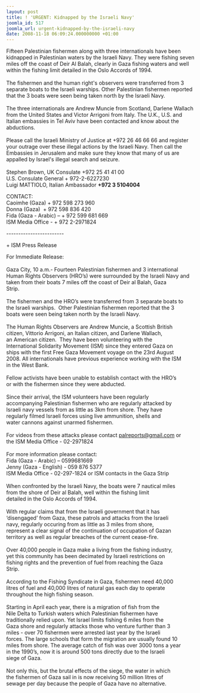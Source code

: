 ```yaml
---
layout: post
title: ! 'URGENT: Kidnapped by the Israeli Navy'
joomla_id: 517
joomla_url: urgent-kidnapped-by-the-israeli-navy
date: 2008-11-18 06:09:24.000000000 +01:00
---
```

<p>Fifteen Palestinian fishermen along with three internationals have been  kidnapped in Palestinian waters by the Israeli Navy. They were fishing seven  miles off the coast of Deir Al Balah, clearly in Gaza fishing waters and well  within the fishing limit detailed in the Oslo Accords of 1994.<br /><br />The  fishermen and the human right's observers were transferred from 3 separate boats  to the Israeli warships. Other Palestinian fishermen reported that the 3 boats  were seen being taken north by the Israeli Navy.<br /><br />The three internationals  are Andrew Muncie from Scotland, Darlene Wallach from the United States and  Victor Arrigoni from Italy. The U.K., U.S. and Italian embassies in Tel Aviv  have been contacted and know about the abductions.<br /><br />Please call the  Israeli Ministry of Justice at +972 26 46 66 66 and register your outrage over  these illegal actions by the Israeli Navy. Then call the Embassies in Jerusalem  and make sure they know that many of us are appalled by Israel's illegal search  and seizure.<br /><br />Stephen Brown, UK Consulate +972 25 41 41 00 <br />U.S.  Consulate General <span class="globalContentBody">+ 972-2-6227230  <br /></span>Luigi MATTIOLO, Italian Ambassador  <strong>+972&nbsp;3&nbsp;5104004</strong></p><p>CONTACT: <br /> Caoimhe (Gaza) + 972 598 273 960<br />Donna (Gaza)&nbsp; + 972 598 836 420  <br />Fida (Gaza - Arabic) &ndash; + 972 599 681 669<br />ISM Media Office - + 972  2-2971824</p><p>------------------------</p><p>+ ISM Press Release</p><p>For Immediate Release:<br /><br />Gaza City, 10 a.m.- Fourteen Palestinian fishermen  and 3 international<br />Human Rights Observers (HRO&rsquo;s) were surrounded by the  Israeli Navy and<br />taken from their boats 7 miles off the coast of Deir al  Balah, Gaza<br />Strip.<br /><br />The fishermen and the HRO&rsquo;s were transferred from 3  separate boats to<br />the Israeli warships.&nbsp; Other Palestinian fishermen reported  that the 3<br />boats were seen being taken north by the Israeli Navy.<br /><br />The  Human Rights Observers are Andrew Muncie, a Scottish British<br />citizen,  Vittorio Arrigoni, an Italian citizen, and Darlene Wallach,<br />an American  citizen.&nbsp; They have been volunteering with the<br />International Solidarity  Movement (ISM) since they entered Gaza on<br />ships with the first Free Gaza  Movement voyage on the 23rd August<br />2008. All internationals have previous  experience working with the ISM<br />in the West Bank.<br /><br />Fellow activists  have been unable to establish contact with the HRO&rsquo;s<br />or with the fishermen  since they were abducted.<br /><br />Since their arrival, the ISM volunteers have  been regularly<br />accompanying Palestinian fishermen who are regularly attacked  by<br />Israeli navy vessels from as little as 3km from shore. They  have<br />regularly filmed Israeli forces using live ammunition, shells  and<br />water cannons against unarmed fishermen.<br /><br />For videos from these  attacks please contact <a href="#" onclick="popup_imp('/imp/compose.php',800,650,'to=palreports%40gmail.com&thismailbox=INBOX');">palreports@gmail.com</a>  or<br />the ISM Media Office - 02-2971824<br /><br />For more information please  contact:<br />Fida (Gaza - Arabic) &ndash; 0599681669<br />Jenny (Gaza - English) - 059  876 5377<br />ISM Media Office - 02-297-1824 or ISM contacts in the Gaza  Strip<br /><br />When confronted by the Israeli Navy, the boats were 7 nautical  miles<br />from the shore of Deir al Balah, well within the fishing  limit<br />detailed in the Oslo Accords of 1994.<br /><br />With regular claims that  from the Israeli government that it has<br />&lsquo;disengaged&rsquo; from Gaza, these patrols  and attacks from the Israeli<br />navy, regularly occuring from as little as 3  miles from shore,<br />represent a clear signal of the continuation of occupation  of Gazan<br />territory as well as regular breaches of the current  cease-fire.<br /><br />Over 40,000 people in Gaza make a living from the fishing  industry,<br />yet this community has been decimated by Israeli restrictions  on<br />fishing rights and the prevention of fuel from reaching the  Gaza<br />Strip.<br /><br />According to the Fishing Syndicate in Gaza, fishermen need  40,000<br />litres of fuel and 40,000 litres of natural gas each day to  operate<br />throughout the high fishing season.<br /><br />Starting in April each  year, there is a migration of fish from the<br />Nile Delta to Turkish waters  which Palestinian fishermen have<br />traditionally relied upon. Yet Israel limits  fishing 6 miles from the<br />Gaza shore and regularly attacks those who venture  further than 3<br />miles - over 70 fishermen were arrested last year by the  Israeli<br />forces. The large schools that form the migration are usually found  10<br />miles from shore. The average catch of fish was over 3000 tons a  year<br />in the 1990&rsquo;s, now it is around 500 tons directly due to the  Israeli<br />siege of Gaza.<br /><br />Not only this, but the brutal effects of the  siege, the water in which<br />the fishermen of Gaza sail in is now receiving 50  million litres of<br />sewage per day because the people of Gaza have no  alternative.<br />&nbsp;</p><p>&nbsp;</p><p><a href=""></a></p>
